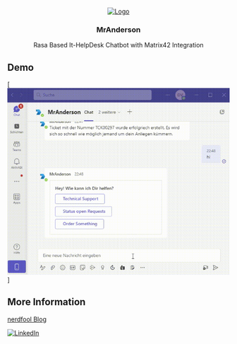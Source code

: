<a name="readme-top"></a>

<!-- PROJECT LOGO -->
<br />
<div align="center">
  <a href="https://github.com/bazn/MrAnderson">
    <img src="https://nerdfool.ch/wp-content/uploads/2022/10/nerfool.png" alt="Logo" width="80" height="80">
  </a>

  <h3 align="center">MrAnderson</h3>

  <p align="center">
    Rasa Based It-HelpDesk Chatbot with Matrix42 Integration    
  </p>
</div>

<!-- ABOUT THE PROJECT -->
## Demo

[![Demo Video][demo-video]]

## More Information
[nerdfool Blog][blog-1]


[![LinkedIn][linkedin-shield]][linkedin-url]

<!-- MARKDOWN LINKS & IMAGES -->
<!-- https://www.markdownguide.org/basic-syntax/#reference-style-links -->
[linkedin-shield]: https://img.shields.io/badge/-LinkedIn-black.svg?style=for-the-badge&logo=linkedin&colorB=555
[linkedin-url]: https://www.linkedin.com/in/dominik-vogt-2b070364/
[demo-video]: ChatBotDemo.gif
[blog-1]: https://nerdfool.ch/2022/11/15/itsm-chatbot-part-1/